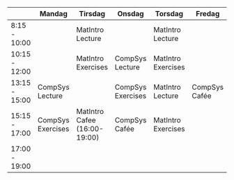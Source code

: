 |               | Mandag            | Tirsdag            | Onsdag            | Torsdag           | Fredag                      |
| ------------- | ----------------- | ------------------ | ----------------- | ----------------- | --------------------------- |
| 8:15 - 10:00  |                   | MatIntro Lecture   |                   | MatIntro Lecture |                             |
| 10:15 - 12:00 |                   | MatIntro Exercises | CompSys Lecture   |    MatIntro Exercises               |                              |
| 13:15 - 15:00 | CompSys Lecture   |                    | CompSys Exercises |     MatIntro Lecture              |  CompSys Cafée |
| 15:15 - 17:00 | CompSys Exercises |     MatIntro Cafee (16:00-19:00)               | CompSys Cafée     |             MatIntro Exercises      |                             |
| 17:00 - 19:00 |                   |                    |                   |                   |                             |

